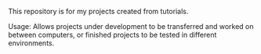 This repository is for my projects created from tutorials.

Usage: Allows projects under development to be transferred and worked on between computers, or finished projects to be tested in different environments.
